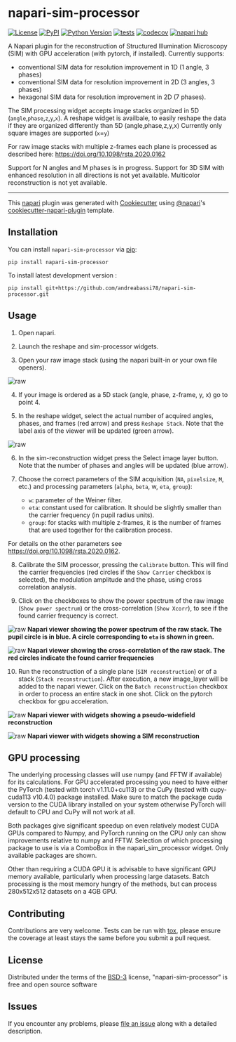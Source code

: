 # napari-sim-processor

[![License](https://img.shields.io/pypi/l/napari-sim-processor.svg?color=green)](https://github.com/andreabassi78/napari-sim-processor/raw/main/LICENSE)
[![PyPI](https://img.shields.io/pypi/v/napari-sim-processor.svg?color=green)](https://pypi.org/project/napari-sim-processor)
[![Python Version](https://img.shields.io/pypi/pyversions/napari-sim-processor.svg?color=green)](https://python.org)
[![tests](https://github.com/andreabassi78/napari-sim-processor/workflows/tests/badge.svg)](https://github.com/andreabassi78/napari-sim-processor/actions)
[![codecov](https://codecov.io/gh/andreabassi78/napari-sim-processor/branch/main/graph/badge.svg)](https://codecov.io/gh/andreabassi78/napari-sim-processor)
[![napari hub](https://img.shields.io/endpoint?url=https://api.napari-hub.org/shields/napari-sim-processor)](https://napari-hub.org/plugins/napari-sim-processor)

A Napari plugin for the reconstruction of Structured Illumination Microscopy (SIM) with GPU acceleration (with pytorch, if installed).
Currently supports:    
   - conventional SIM data for resolution improvement in 1D (1 angle, 3 phases)
   - conventional SIM data for resolution improvement in 2D (3 angles, 3 phases)
   - hexagonal SIM data for resolution improvement in 2D (7 phases).

The SIM processing widget accepts image stacks organized in 5D (`angle`,`phase`,`z`,`y`,`x`).
A reshape widget is availbale, to easily reshape the data if they are organized differently than 5D (angle,phase,z,y,x)
Currently only square images are supported (`x`=`y`)

For raw image stacks with multiple z-frames each plane is processed as described here:
	https://doi.org/10.1098/rsta.2020.0162
        
Support for N angles and M phases is in progress.
Support for 3D SIM with enhanced resolution in all directions is not yet available.
Multicolor reconstruction is not yet available.  

----------------------------------

This [napari] plugin was generated with [Cookiecutter] using [@napari]'s [cookiecutter-napari-plugin] template.

<!--
Don't miss the full getting started guide to set up your new package:
https://github.com/napari/cookiecutter-napari-plugin#getting-started

and review the napari docs for plugin developers:
https://napari.org/plugins/index.html
-->

## Installation

You can install `napari-sim-processor` via [pip]:

    pip install napari-sim-processor


To install latest development version :

    pip install git+https://github.com/andreabassi78/napari-sim-processor.git


## Usage

1) Open napari. 

2) Launch the reshape and sim-processor widgets.

3) Open your raw image stack (using the napari built-in or your own file openers).

![raw](https://github.com/andreabassi78/napari-sim-processor/raw/main/images/Picture1.png)

4) If your image is ordered as a 5D stack (angle, phase, z-frame, y, x) go to point 4. 

5) In the reshape widget, select the actual number of acquired angles, phases, and frames (red arrow) and press `Reshape Stack`.
 Note that the label axis of the viewer will be updated (green arrow).

![raw](https://github.com/andreabassi78/napari-sim-processor/raw/main/images/Picture1b.png)

6) In the sim-reconstruction widget press the Select image layer button. Note that the number of phases and angles will be updated (blue arrow). 

7) Choose the correct parameters of the SIM acquisition (`NA`, `pixelsize`, `M`, etc.) and processing parameters (`alpha`, `beta`, w, `eta`, `group`):
   - `w`: parameter of the Weiner filter.
   - `eta`: constant used for calibration. It should be slightly smaller than the carrier frequency (in pupil radius units).
   - `group`: for stacks with multiple z-frames, it is the number of frames that are used together for the calibration process.
	
For details on the other parameters see https://doi.org/10.1098/rsta.2020.0162.

8) Calibrate the SIM processor, pressing the `Calibrate` button. This will find the carrier frequencies (red circles if the `Show Carrier` checkbox is selected), the modulation amplitude and the phase, using cross correlation analysis.

9) Click on the checkboxes to show the power spectrum of the raw image (`Show power spectrum`) or the cross-correlation (`Show Xcorr`), to see if the found carrier frequency is correct.

![raw](https://github.com/andreabassi78/napari-sim-processor/raw/main/images/Picture2b.png)
**Napari viewer showing the power spectrum of the raw stack. The pupil circle is in blue. A circle corresponding to `eta` is shown in green.**

![raw](https://github.com/andreabassi78/napari-sim-processor/raw/main/images/Picture2.png)
**Napari viewer showing the cross-correlation of the raw stack. The red circles indicate the found carrier frequencies**

10) Run the reconstruction of a single plane (`SIM reconstruction`) or of a stack (`Stack reconstruction`). After execution, a new image_layer will be added to the napari viewer. Click on the `Batch reconstruction` checkbox in order to process an entire stack in one shot. Click on the pytorch checkbox for gpu acceleration.

![raw](https://github.com/andreabassi78/napari-sim-processor/raw/main/images/Picture3b.png)
**Napari viewer with widgets showing a pseudo-widefield reconstruction**

![raw](https://github.com/andreabassi78/napari-sim-processor/raw/main/images/Picture3.png)
**Napari viewer with widgets showing a SIM reconstruction**

## GPU processing

The underlying processing classes will use numpy (and FFTW if available) for 
its calculations. For GPU accelerated processing you need to have either the 
PyTorch (tested with torch v1.11.0+cu113) or the CuPy (tested with cupy-cuda113 
v10.4.0) package installed.  Make sure to match the package cuda version to the CUDA library 
installed on your system otherwise PyTorch will default to CPU and CuPy will not work at all.  

Both packages give significant speedup on even relatively modest CUDA GPUs compared 
to Numpy, and PyTorch running on the CPU only can show improvements relative to numpy 
and FFTW. Selection of which processing package to use is via a ComboBox in the 
napari_sim_processor widget.  Only available packages are shown. 

Other than requiring a CUDA GPU it is advisable to have significant GPU memory 
available, particularly when processing large datasets.  Batch processing is the 
most memory hungry of the methods, but can process 280x512x512 datasets on a 4GB GPU.

## Contributing

Contributions are very welcome. Tests can be run with [tox], please ensure
the coverage at least stays the same before you submit a pull request.

## License

Distributed under the terms of the [BSD-3] license,
"napari-sim-processor" is free and open source software

## Issues

If you encounter any problems, please [file an issue] along with a detailed description.

[napari]: https://github.com/napari/napari
[Cookiecutter]: https://github.com/audreyr/cookiecutter
[@napari]: https://github.com/napari
[MIT]: http://opensource.org/licenses/MIT
[BSD-3]: http://opensource.org/licenses/BSD-3-Clause
[GNU GPL v3.0]: http://www.gnu.org/licenses/gpl-3.0.txt
[GNU LGPL v3.0]: http://www.gnu.org/licenses/lgpl-3.0.txt
[Apache Software License 2.0]: http://www.apache.org/licenses/LICENSE-2.0
[Mozilla Public License 2.0]: https://www.mozilla.org/media/MPL/2.0/index.txt
[cookiecutter-napari-plugin]: https://github.com/napari/cookiecutter-napari-plugin

[file an issue]: https://github.com/andreabassi78/napari-sim-processor/issues

[napari]: https://github.com/napari/napari
[tox]: https://tox.readthedocs.io/en/latest/
[pip]: https://pypi.org/project/pip/
[PyPI]: https://pypi.org/
